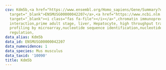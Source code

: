 ```yaml
---
csv: Kdm5b,<a href="https://www.ensembl.org/Homo_sapiens/Gene/Summary?db=core;g=ENSMUSG00000042207"
  target="_blank">ENSMUSG00000042207</a>,<a href="https://www.ncbi.nlm.nih.gov/pubmed/23834426"
  target="_blank"><i class="fas fa-file"></i></a>",chromatin immunoprecipitation assay,direct
  interaction,prime adult stage, liver, Hepatocyte, high throughput transcription
  profiling by microarray,nucleotide sequence identification,nucleotide sequence identification,transcriptional
  regulation,
data_alias: Kdm5b
data_id: ENSMUSG00000042207
data_numevidence: 1
data_species: Mus musculus
data_taxid: '10090'
title: Kdm5b
---
```

